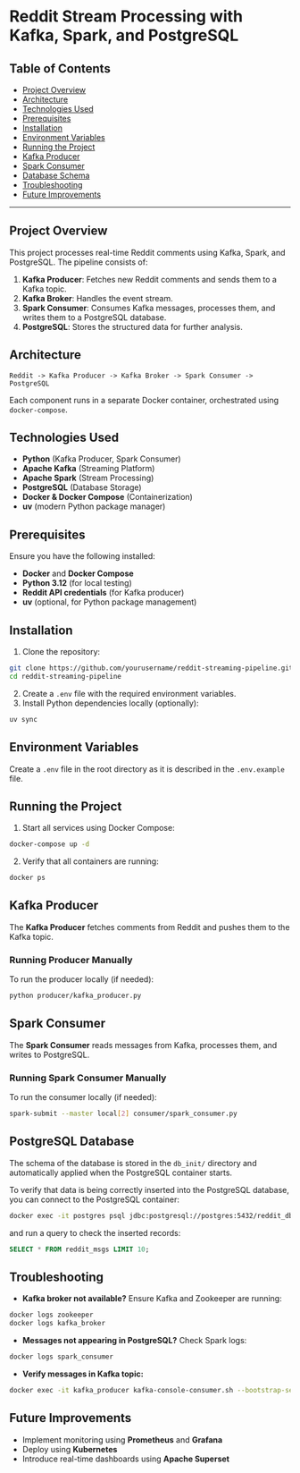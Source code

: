 # Reddit Stream Processing with Kafka, Spark, and PostgreSQL

## Table of Contents

- [Project Overview](#project-overview)
- [Architecture](#architecture)
- [Technologies Used](#technologies-used)
- [Prerequisites](#prerequisites)
- [Installation](#installation)
- [Environment Variables](#environment-variables)
- [Running the Project](#running-the-project)
- [Kafka Producer](#kafka-producer)
- [Spark Consumer](#spark-consumer)
- [Database Schema](#database-schema)
- [Troubleshooting](#troubleshooting)
- [Future Improvements](#future-improvements)

---

## Project Overview

This project processes real-time Reddit comments using Kafka, Spark, and PostgreSQL. The pipeline consists of:

1. **Kafka Producer**: Fetches new Reddit comments and sends them to a Kafka topic.
2. **Kafka Broker**: Handles the event stream.
3. **Spark Consumer**: Consumes Kafka messages, processes them, and writes them to a PostgreSQL database.
4. **PostgreSQL**: Stores the structured data for further analysis.

## Architecture

```
Reddit -> Kafka Producer -> Kafka Broker -> Spark Consumer -> PostgreSQL
```

Each component runs in a separate Docker container, orchestrated using `docker-compose`.

## Technologies Used

- **Python** (Kafka Producer, Spark Consumer)
- **Apache Kafka** (Streaming Platform)
- **Apache Spark** (Stream Processing)
- **PostgreSQL** (Database Storage)
- **Docker & Docker Compose** (Containerization)
- **uv** (modern Python package manager)

## Prerequisites

Ensure you have the following installed:

- **Docker** and **Docker Compose**
- **Python 3.12** (for local testing)
- **Reddit API credentials** (for Kafka producer)
- **uv** (optional, for Python package management)

## Installation

1. Clone the repository:
```bash
git clone https://github.com/yourusername/reddit-streaming-pipeline.git
cd reddit-streaming-pipeline
```
2. Create a `.env` file with the required environment variables.
3. Install Python dependencies locally (optionally):
```bash
uv sync
```

## Environment Variables

Create a `.env` file in the root directory as it is described in the `.env.example` file.

## Running the Project

1. Start all services using Docker Compose:
```bash
docker-compose up -d
```

2. Verify that all containers are running:
```bash
docker ps
```

## Kafka Producer

The **Kafka Producer** fetches comments from Reddit and pushes them to the Kafka topic.

### Running Producer Manually

To run the producer locally (if needed):

```bash
python producer/kafka_producer.py
```

## Spark Consumer

The **Spark Consumer** reads messages from Kafka, processes them, and writes to PostgreSQL.

### Running Spark Consumer Manually

To run the consumer locally (if needed):

```bash
spark-submit --master local[2] consumer/spark_consumer.py
```

## PostgreSQL Database

The schema of the database is stored in the `db_init/` directory and automatically applied when the PostgreSQL container starts.

To verify that data is being correctly inserted into the PostgreSQL database, you can connect to the PostgreSQL container:
```bash
docker exec -it postgres psql jdbc:postgresql://postgres:5432/reddit_db -U your_user
```
and run a query to check the inserted records:
```sql
SELECT * FROM reddit_msgs LIMIT 10;
```

## Troubleshooting

- **Kafka broker not available?** Ensure Kafka and Zookeeper are running:
```bash
docker logs zookeeper
docker logs kafka_broker
```
- **Messages not appearing in PostgreSQL?** Check Spark logs:
```bash
docker logs spark_consumer
```
- **Verify messages in Kafka topic:**
```bash
docker exec -it kafka_producer kafka-console-consumer.sh --bootstrap-server kafka:9092 --topic reddit_comments_stream --from-beginning
```

## Future Improvements

- Implement monitoring using **Prometheus** and **Grafana**
- Deploy using **Kubernetes**
- Introduce real-time dashboards using **Apache Superset**

